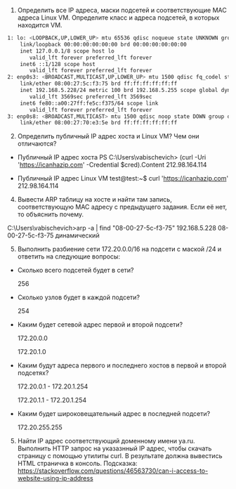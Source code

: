 1. Определить все IP адреса, маски подсетей и соответствующие MAC адреса Linux VM. Определите класс и адреса подсетей, в которых находится VM.
```bash
1: lo: <LOOPBACK,UP,LOWER_UP> mtu 65536 qdisc noqueue state UNKNOWN group default qlen 1000
    link/loopback 00:00:00:00:00:00 brd 00:00:00:00:00:00
    inet 127.0.0.1/8 scope host lo
       valid_lft forever preferred_lft forever
    inet6 ::1/128 scope host
       valid_lft forever preferred_lft forever
2: enp0s3: <BROADCAST,MULTICAST,UP,LOWER_UP> mtu 1500 qdisc fq_codel state UP group default qlen 1000
    link/ether 08:00:27:5c:f3:75 brd ff:ff:ff:ff:ff:ff
    inet 192.168.5.228/24 metric 100 brd 192.168.5.255 scope global dynamic enp0s3
       valid_lft 3569sec preferred_lft 3569sec
    inet6 fe80::a00:27ff:fe5c:f375/64 scope link
       valid_lft forever preferred_lft forever
3: enp0s8: <BROADCAST,MULTICAST> mtu 1500 qdisc noop state DOWN group default qlen 1000
    link/ether 08:00:27:70:e3:5e brd ff:ff:ff:ff:ff:ff
```

2. Определить публичный IP адрес хоста и Linux VM? Чем они отличаются?

- Публичный IP адрес хоста
  PS C:\Users\vabischevich> (curl -Uri 'https://icanhazip.com' -Credential $cred).Content
  212.98.164.114
  
-  Публичный IP адрес Linux VM
  test@test:~$ curl 'https://icanhazip.com'
  212.98.164.114


4. Вывести ARP таблицу на хосте и найти там запись, соответствующую MAC адресу с предыдущего задания. Если её нет, то объяснить почему.

  C:\Users\vabischevich>arp -a | find "08-00-27-5c-f3-75"
  192.168.5.228         08-00-27-5c-f3-75     динамический

5. Выполнить разбиение сети 172.20.0.0/16 на подсети с маской /24 и ответить на следующие вопросы:
- Сколько всего подсетей будет в сети?
    
  256

- Сколько узлов будет в каждой подсети?
  
  254

- Каким будет сетевой адрес первой и второй подсети?

  172.20.0.0
  
  172.20.1.0
  
- Каким будут адреса первого и последнего хостов в первой и второй подсетях?

  172.20.0.1 - 172.20.1.254
  
  172.20.1.1 - 172.20.1.254
  
- Каким будет широковещательный адрес в последней подсети?
  
  172.20.255.255

5. Найти IP адрес соответствующий доменному имени ya.ru. Выполнить HTTP запрос на указазнный IP адрес, чтобы скачать страницу с помощью утилиты curl. В результате должна вывестись HTML страничка в консоль. Подсказка: https://stackoverflow.com/questions/46563730/can-i-access-to-website-using-ip-address
